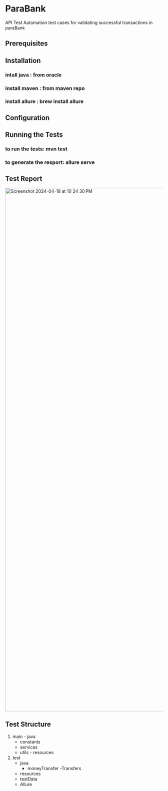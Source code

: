 # ParaBank
API Test Automation test cases for validating successful transactions in paraBank

## Prerequisites


## Installation 
 ### intall java    : from oracle 
 ### install maven  : from maven repo
 ### install allure : brew install allure


## Configuration


## Running the Tests
### to run the tests: mvn test 
### to generate the resport: allure serve 

## Test Report
<img width="1676" alt="Screenshot 2024-04-18 at 10 24 30 PM" src="https://github.com/HagarAbdelwahab/ParaBank/assets/40496950/e24d0119-55e0-47e2-9dc9-bae5e2bd32ed">


## Test Structure
  1. main
    - java
      - constants
      - services
      - utils
    - resources
 2. test
    - java
      - moneyTransfer
        -Transfers
    - resources
     - testData
     - Allure
